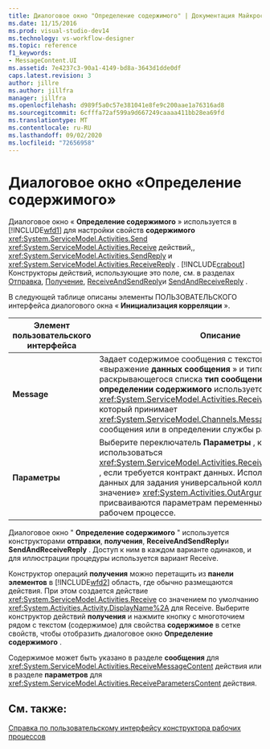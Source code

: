 ```yaml
---
title: Диалоговое окно "Определение содержимого" | Документация Майкрософт
ms.date: 11/15/2016
ms.prod: visual-studio-dev14
ms.technology: vs-workflow-designer
ms.topic: reference
f1_keywords:
- MessageContent.UI
ms.assetid: 7e4237c3-90a1-4149-bd8a-3643d1dde0df
caps.latest.revision: 3
author: jillre
ms.author: jillfra
manager: jillfra
ms.openlocfilehash: d989f5a0c57e381041e8fe9c200aae1a76316ad8
ms.sourcegitcommit: 6cfffa72af599a9d667249caaaa411bb28ea69fd
ms.translationtype: MT
ms.contentlocale: ru-RU
ms.lasthandoff: 09/02/2020
ms.locfileid: "72656958"
---
```

# <a name="content-definition-dialog-box"></a>Диалоговое окно «Определение содержимого»
Диалоговое окно « **Определение содержимого** » используется в [!INCLUDE[wfd1](../includes/wfd1-md.md)] для настройки свойств **содержимого** <xref:System.ServiceModel.Activities.Send> <xref:System.ServiceModel.Activities.Receive> действий,, <xref:System.ServiceModel.Activities.SendReply> и <xref:System.ServiceModel.Activities.ReceiveReply> . [!INCLUDE[crabout](../includes/crabout-md.md)] Конструкторы действий, использующие это поле, см. в разделах [Отправка](../workflow-designer/send-activity-designer.md), [Получение](../workflow-designer/receive-activity-designer.md), [ReceiveAndSendReply](../workflow-designer/receiveandsendreply-template-designer.md)и [SendAndReceiveReply](../workflow-designer/sendandreceivereply-template-designer.md) .

 В следующей таблице описаны элементы ПОЛЬЗОВАТЕЛЬСКОГО интерфейса диалогового окна « **Инициализация корреляции** ».

|Элемент пользовательского интерфейса|Описание|
|----------------|-----------------|
|**Message**|Задает содержимое сообщения с текстовым полем «выражение **данных сообщения** » и типом с помощью раскрывающегося списка **тип сообщения** . По умолчанию в **определении содержимого** используется объект <xref:System.ServiceModel.Activities.ReceiveMessageContent> , который принимает <xref:System.ServiceModel.Channels.Message> тип контракта сообщения или в определении службы рабочего процесса.|
|**Параметры**|Выберите переключатель **Параметры** , который будет использоваться <xref:System.ServiceModel.Activities.ReceiveParametersContent> , если требуется контракт данных. Используйте сетку данных для задания универсальной коллекции пар «ключ/значение» <xref:System.Activities.OutArgument>, чьи значения присваиваются параметрам переменных в текущем рабочем процессе.|

 Диалоговое окно " **Определение содержимого** " используется конструкторами **отправки**, **получения**, **ReceiveAndSendReply**и **SendAndReceiveReply** . Доступ к ним в каждом варианте одинаков, и для иллюстрации процедуры используется вариант Receive.

 Конструктор операций **получения** можно перетащить из **панели элементов** в [!INCLUDE[wfd2](../includes/wfd2-md.md)] область, где обычно размещаются действия. При этом создается действие <xref:System.ServiceModel.Activities.Receive> со значением по умолчанию <xref:System.Activities.Activity.DisplayName%2A> для Receive. Выберите конструктор действий **получения** и нажмите кнопку с многоточием рядом с текстом (содержимое) для свойства **содержимое** в сетке свойств, чтобы отобразить диалоговое окно **Определение содержимого** .

 Содержимое может быть указано в разделе **сообщения** для <xref:System.ServiceModel.Activities.ReceiveMessageContent> действия или в разделе **параметров** для <xref:System.ServiceModel.Activities.ReceiveParametersContent> действия.

## <a name="see-also"></a>См. также:
 [Справка по пользовательскому интерфейсу конструктора рабочих процессов](../workflow-designer/workflow-designer-ui-help.md)